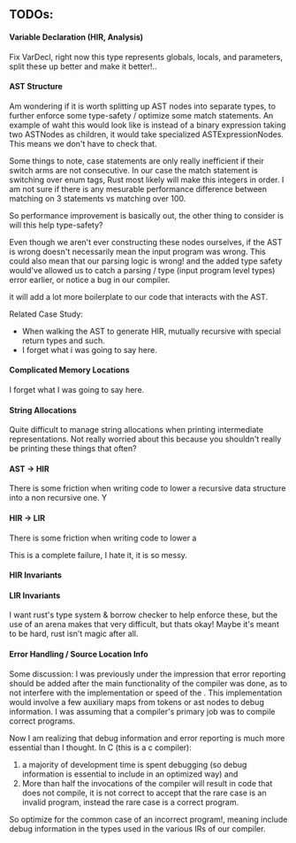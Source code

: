 ## TODOs:


#### Variable Declaration (HIR, Analysis)
Fix VarDecl, right now this type represents globals, locals, and parameters, split these up better and make it better!.. 


#### AST Structure
Am wondering if it is worth splitting up AST nodes into separate types, to further enforce some type-safety / optimize some match statements. An example of waht this would look like is instead of a binary expression taking two ASTNodes as children, it would take specialized ASTExpressionNodes. This means we don't have to check that. 

Some things to note, case statements are only really inefficient if their switch arms are not consecutive. In our case the match statement is switching over enum tags, Rust most likely will make this integers in order. I am not sure if there is any mesurable performance difference between matching on 3 statements vs matching over 100. 

So performance improvement is basically out, the other thing to consider is will this help type-safety? 

Even though we aren't ever constructing these nodes ourselves, if the AST is wrong doesn't necessarily mean the input program was wrong. This could also mean that our parsing logic is wrong! and the added type safety would've allowed us to catch a parsing / type (input program level types) error earlier, or notice a bug in our compiler. 

it will add a lot more boilerplate to our code that interacts with the AST. 

Related Case Study:
- When walking the AST to generate HIR, mutually recursive with special return types and such. 
- I forget what i was going to say here.


#### Complicated Memory Locations
I forget what I was going to say here.





#### String Allocations
Quite difficult to manage string allocations when printing intermediate representations. Not really worried about this because you shouldn't really be printing these things that often? 

#### AST -> HIR
There is some friction when writing code to lower a recursive data structure into a non recursive one. Y

#### HIR -> LIR 
There is some friction when writing code to lower a 


This is a complete failure, I hate it, it is so messy. 
#### HIR Invariants

#### LIR Invariants
I want rust's type system & borrow checker to help enforce these, but the use of an arena makes that very difficult, but thats okay! Maybe it's meant to be hard, rust isn't magic after all.


#### Error Handling / Source Location Info
Some discussion:
I was previously under the impression that error reporting should be added after the main functionality of the compiler was done, as to not interfere with the implementation or speed of the . This implementation would involve a few auxiliary maps from tokens or ast nodes to debug information. I was assuming that a compiler's primary job was to compile correct programs.

Now I am realizing that debug information and error reporting is much more essential than I thought. In C (this is a c compiler):
1) a majority of development time is spent debugging (so debug information is essential to include in an optimized way) and
2) More than half the invocations of the compiler will result in code that does not compile, it is not correct to accept that the rare case is an invalid program, instead the rare case is a correct program. 

So optimize for the common case of an incorrect program!, meaning include debug information in the types used in the various IRs of our compiler. 
